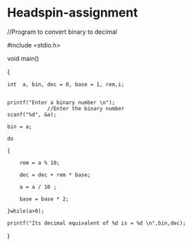 # Headspin-assignment
//Program to convert binary to decimal



#include <stdio.h>
 

void main()

{
    
	int  a, bin, dec = 0, base = 1, rem,i;
 
   
	printf("Enter a binary number \n");
                 //Enter the binary number
	scanf("%d", &a); 
                                   
	bin = a;
    
	do
    
	{
        
		rem = a % 10;
        
		dec = dec + rem * base;
        
		a = a / 10 ;
        
		base = base * 2;
    
	}while(a>0);
                                             
	printf("Its decimal equivalent of %d is = %d \n",bin,dec);

}
    
